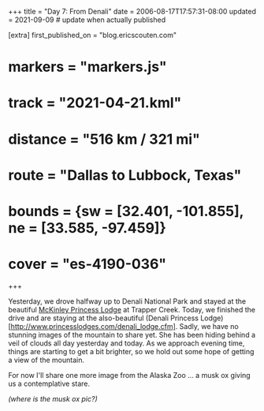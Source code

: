 +++
title = "Day 7: From Denali"
date = 2006-08-17T17:57:31-08:00
updated = 2021-09-09 # update when actually published

[extra]
first_published_on = "blog.ericscouten.com"
# markers = "markers.js"
# track = "2021-04-21.kml"
# distance = "516 km / 321 mi"
# route = "Dallas to Lubbock, Texas"
# bounds = {sw = [32.401, -101.855], ne = [33.585, -97.459]}
# cover = "es-4190-036"
+++

Yesterday, we drove halfway up to Denali National Park and stayed at the beautiful [McKinley Princess Lodge](http://www.princesslodges.com/mckinley_lodge.cfm) at Trapper Creek. Today, we finished the drive and are staying at the also-beautiful (Denali Princess Lodge)[http://www.princesslodges.com/denali_lodge.cfm]. Sadly, we have no stunning images of the mountain to share yet. She has been hiding behind a veil of clouds all day yesterday and today. As we approach evening time, things are starting to get a bit brighter, so we hold out some hope of getting a view of the mountain.

For now I'll share one more image from the Alaska Zoo ... a musk ox giving us a contemplative stare.

_(where is the musk ox pic?)_
